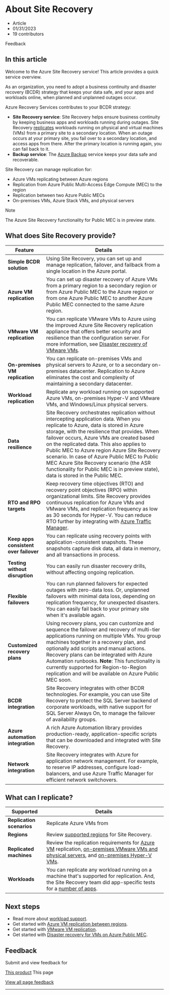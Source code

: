 # About Site Recovery

* Article
* 01/31/2023
* 19 contributors

Feedback

## In this article

Welcome to the Azure Site Recovery service! This article provides a quick service overview.

As an organization, you need to adopt a business continuity and disaster recovery (BCDR) strategy that keeps your data safe, and your apps and workloads online, when planned and unplanned outages occur.

Azure Recovery Services contributes to your BCDR strategy:

* **Site Recovery service**: Site Recovery helps ensure business continuity by keeping business apps and workloads running during outages. Site Recovery [replicates](azure-to-azure-quickstart) workloads running on physical and virtual machines (VMs) from a primary site to a secondary location. When an outage occurs at your primary site, you fail over to a secondary location, and access apps from there. After the primary location is running again, you can fail back to it.
* **Backup service**: The [Azure Backup](../backup/) service keeps your data safe and recoverable.

Site Recovery can manage replication for:

* Azure VMs replicating between Azure regions
* Replication from Azure Public Multi-Access Edge Compute (MEC) to the region
* Replication between two Azure Public MECs
* On-premises VMs, Azure Stack VMs, and physical servers

Note

The Azure Site Recovery functionality for Public MEC is in preview state.

## What does Site Recovery provide?

| **Feature** | **Details** |
| --- | --- |
| **Simple BCDR solution** | Using Site Recovery, you can set up and manage replication, failover, and failback from a single location in the Azure portal. |
| **Azure VM replication** | You can set up disaster recovery of Azure VMs from a primary region to a secondary region or from Azure Public MEC to the Azure region or from one Azure Public MEC to another Azure Public MEC connected to the same Azure region. |
| **VMware VM replication** | You can replicate VMware VMs to Azure using the improved Azure Site Recovery replication appliance that offers better security and resilience than the configuration server. For more information, see [Disaster recovery of VMware VMs](vmware-azure-about-disaster-recovery). |
| **On-premises VM replication** | You can replicate on-premises VMs and physical servers to Azure, or to a secondary on-premises datacenter. Replication to Azure eliminates the cost and complexity of maintaining a secondary datacenter. |
| **Workload replication** | Replicate any workload running on supported Azure VMs, on-premises Hyper-V and VMware VMs, and Windows/Linux physical servers. |
| **Data resilience** | Site Recovery orchestrates replication without intercepting application data. When you replicate to Azure, data is stored in Azure storage, with the resilience that provides. When failover occurs, Azure VMs are created based on the replicated data. This also applies to Public MEC to Azure region Azure Site Recovery scenario. In case of Azure Public MEC to Public MEC Azure Site Recovery scenario (the ASR functionality for Public MEC is in preview state), data is stored in the Public MEC. |
| **RTO and RPO targets** | Keep recovery time objectives (RTO) and recovery point objectives (RPO) within organizational limits. Site Recovery provides continuous replication for Azure VMs and VMware VMs, and replication frequency as low as 30 seconds for Hyper-V. You can reduce RTO further by integrating with [Azure Traffic Manager](https://azure.microsoft.com/blog/reduce-rto-by-using-azure-traffic-manager-with-azure-site-recovery/). |
| **Keep apps consistent over failover** | You can replicate using recovery points with application-consistent snapshots. These snapshots capture disk data, all data in memory, and all transactions in process. |
| **Testing without disruption** | You can easily run disaster recovery drills, without affecting ongoing replication. |
| **Flexible failovers** | You can run planned failovers for expected outages with zero-data loss. Or, unplanned failovers with minimal data loss, depending on replication frequency, for unexpected disasters. You can easily fail back to your primary site when it's available again. |
| **Customized recovery plans** | Using recovery plans, you can customize and sequence the failover and recovery of multi-tier applications running on multiple VMs. You group machines together in a recovery plan, and optionally add scripts and manual actions. Recovery plans can be integrated with Azure Automation runbooks. **Note**: This functionality is currently supported for Region-to-Region replication and will be available on Azure Public MEC soon. |
| **BCDR integration** | Site Recovery integrates with other BCDR technologies. For example, you can use Site Recovery to protect the SQL Server backend of corporate workloads, with native support for SQL Server Always On, to manage the failover of availability groups. |
| **Azure automation integration** | A rich Azure Automation library provides production-ready, application-specific scripts that can be downloaded and integrated with Site Recovery. |
| **Network integration** | Site Recovery integrates with Azure for application network management. For example, to reserve IP addresses, configure load-balancers, and use Azure Traffic Manager for efficient network switchovers. |

## What can I replicate?

| **Supported** | **Details** |
| --- | --- |
| **Replication scenarios** | Replicate Azure VMs from  |
| **Regions** | Review [supported regions](https://azure.microsoft.com/global-infrastructure/services/?products=site-recovery) for Site Recovery. |
| **Replicated machines** | Review the replication requirements for [Azure VM](azure-to-azure-support-matrix#replicated-machine-operating-systems) replication, [on-premises VMware VMs and physical servers](vmware-physical-azure-support-matrix#replicated-machines), and [on-premises Hyper-V VMs](hyper-v-azure-support-matrix#replicated-vms). |
| **Workloads** | You can replicate any workload running on a machine that's supported for replication. And, the Site Recovery team did app-specific tests for a [number of apps](site-recovery-workload#workload-summary). |

## Next steps

* Read more about [workload support](site-recovery-workload).
* Get started with [Azure VM replication between regions](azure-to-azure-quickstart).
* Get started with [VMware VM replication](vmware-azure-enable-replication).
* Get started with [Disaster recovery for VMs on Azure Public MEC](disaster-recovery-for-edge-zone-vm-tutorial).

## Feedback

Submit and view feedback for

[This product](https://feedback.azure.com/d365community/forum/3ccca344-2d25-ec11-b6e6-000d3a4f0f84)
This page

[View all page feedback](https://github.com/MicrosoftDocs/azure-docs/issues)

---
